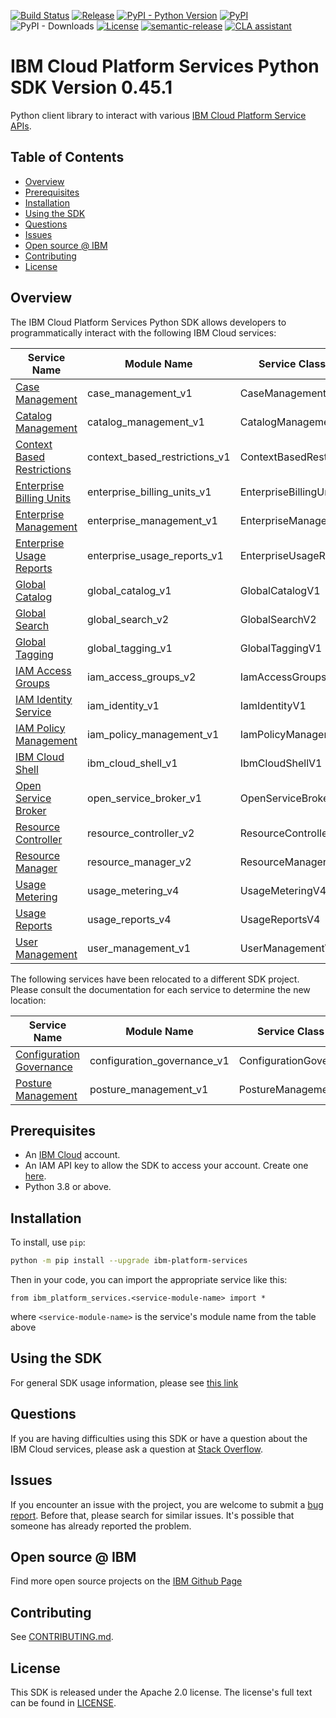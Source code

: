 [![Build Status](https://app.travis-ci.com/IBM/platform-services-python-sdk.svg?branch=main)](https://app.travis-ci.com/IBM/platform-services-python-sdk)
[![Release](https://img.shields.io/github/v/release/IBM/platform-services-python-sdk)](https://github.com/IBM/platform-services-python-sdk/releases/latest)
[![PyPI - Python Version](https://img.shields.io/pypi/pyversions/ibm-platform-services)](https://pypi.org/project/ibm-platform-services/)
[![PyPI](https://img.shields.io/pypi/v/ibm-platform-services)](https://pypi.org/project/ibm-platform-services/)
![PyPI - Downloads](https://img.shields.io/pypi/dm/ibm-platform-services)
[![License](https://img.shields.io/badge/License-Apache%202.0-blue.svg)](https://opensource.org/licenses/Apache-2.0)
[![semantic-release](https://img.shields.io/badge/%20%20%F0%9F%93%A6%F0%9F%9A%80-semantic--release-e10079.svg)](https://github.com/semantic-release/semantic-release)
[![CLA assistant](https://cla-assistant.io/readme/badge/IBM/platform-services-python-sdk)](https://cla-assistant.io/IBM/platform-services-python-sdk)


# IBM Cloud Platform Services Python SDK Version 0.45.1

Python client library to interact with various 
[IBM Cloud Platform Service APIs](https://cloud.ibm.com/docs?tab=api-docs&category=platform_services).

## Table of Contents

<!--
  The TOC below is generated using the `markdown-toc` node package.

      https://github.com/jonschlinkert/markdown-toc

  You should regenerate the TOC after making changes to this file.

      npx markdown-toc -i README.md
  -->

<!-- toc -->

- [Overview](#overview)
- [Prerequisites](#prerequisites)
- [Installation](#installation)
- [Using the SDK](#using-the-sdk)
- [Questions](#questions)
- [Issues](#issues)
- [Open source @ IBM](#open-source--ibm)
- [Contributing](#contributing)
- [License](#license)

<!-- tocstop -->

## Overview

The IBM Cloud Platform Services Python SDK allows developers to programmatically interact with the following 
IBM Cloud services:

Service Name | Module Name | Service Class Name
--- | --- | ---
[Case Management](https://cloud.ibm.com/apidocs/case-management?code=python) | case_management_v1 | CaseManagementV1
[Catalog Management](https://cloud.ibm.com/apidocs/resource-catalog/private-catalog?code=python) | catalog_management_v1 | CatalogManagementV1
[Context Based Restrictions](https://cloud.ibm.com/apidocs/context-based-restrictions?code=python) | context_based_restrictions_v1 | ContextBasedRestrictionsV1
[Enterprise Billing Units](https://cloud.ibm.com/apidocs/enterprise-apis/billing-unit?code=python) | enterprise_billing_units_v1 | EnterpriseBillingUnitsV1
[Enterprise Management](https://cloud.ibm.com/apidocs/enterprise-apis/enterprise?code=python) | enterprise_management_v1 | EnterpriseManagementV1
[Enterprise Usage Reports](https://cloud.ibm.com/apidocs/enterprise-apis/resource-usage-reports?code=python) | enterprise_usage_reports_v1 | EnterpriseUsageReportsV1
[Global Catalog](https://cloud.ibm.com/apidocs/resource-catalog/global-catalog?code=python) | global_catalog_v1 | GlobalCatalogV1
[Global Search](https://cloud.ibm.com/apidocs/search?code=python) | global_search_v2 | GlobalSearchV2
[Global Tagging](https://cloud.ibm.com/apidocs/tagging?code=python) | global_tagging_v1 | GlobalTaggingV1
[IAM Access Groups](https://cloud.ibm.com/apidocs/iam-access-groups?code=python) | iam_access_groups_v2 | IamAccessGroupsV2
[IAM Identity Service](https://cloud.ibm.com/apidocs/iam-identity-token-api?code=python) | iam_identity_v1 | IamIdentityV1
[IAM Policy Management](https://cloud.ibm.com/apidocs/iam-policy-management?code=python) | iam_policy_management_v1 | IamPolicyManagementV1
[IBM Cloud Shell](https://cloud.ibm.com/apidocs/cloudshell?code=python) | ibm_cloud_shell_v1 | IbmCloudShellV1
[Open Service Broker](https://cloud.ibm.com/apidocs/resource-controller/ibm-cloud-osb-api?code=python) | open_service_broker_v1 | OpenServiceBrokerV1
[Resource Controller](https://cloud.ibm.com/apidocs/resource-controller/resource-controller?code=python) | resource_controller_v2 | ResourceControllerV2
[Resource Manager](https://cloud.ibm.com/apidocs/resource-controller/resource-manager?code=python) | resource_manager_v2 | ResourceManagerV2
[Usage Metering](https://cloud.ibm.com/apidocs/usage-metering?code=python) | usage_metering_v4 | UsageMeteringV4
[Usage Reports](https://cloud.ibm.com/apidocs/metering-reporting?code=python) | usage_reports_v4 | UsageReportsV4
[User Management](https://cloud.ibm.com/apidocs/user-management?code=python) | user_management_v1 | UserManagementV1

The following services have been relocated to a different SDK project.
Please consult the documentation for each service to determine the new location:

Service Name | Module Name | Service Class Name
--- | --- | ---
[Configuration Governance](https://cloud.ibm.com/apidocs/security-compliance/config?code=python) | configuration_governance_v1 | ConfigurationGovernanceV1
[Posture Management](https://cloud.ibm.com/apidocs/security-compliance/posture?code=python) | posture_management_v1 | PostureManagementV1

## Prerequisites

[ibm-cloud-onboarding]: https://cloud.ibm.com/registration

* An [IBM Cloud][ibm-cloud-onboarding] account.
* An IAM API key to allow the SDK to access your account. Create one [here](https://cloud.ibm.com/iam/apikeys).
* Python 3.8 or above.

## Installation

To install, use `pip`:

```bash
python -m pip install --upgrade ibm-platform-services
```

Then in your code, you can import the appropriate service like this:
```
from ibm_platform_services.<service-module-name> import *
```
where `<service-module-name>` is the service's module name from the table above

## Using the SDK
For general SDK usage information, please see [this link](https://github.com/IBM/ibm-cloud-sdk-common/blob/main/README.md)

## Questions
If you are having difficulties using this SDK or have a question about the IBM Cloud services,
please ask a question at
[Stack Overflow](http://stackoverflow.com/questions/ask?tags=ibm-cloud).

## Issues
If you encounter an issue with the project, you are welcome to submit a
[bug report](https://github.com/IBM/platform-services-python-sdk/issues).
Before that, please search for similar issues. It's possible that someone has already reported the problem.

## Open source @ IBM
Find more open source projects on the [IBM Github Page](http://ibm.github.io/)

## Contributing
See [CONTRIBUTING.md](https://github.com/IBM/platform-services-python-sdk/blob/main/CONTRIBUTING.md).

## License

This SDK is released under the Apache 2.0 license.
The license's full text can be found in [LICENSE](https://github.com/IBM/platform-services-python-sdk/blob/main/LICENSE).
